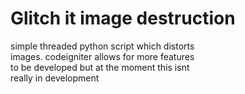 <h1>Glitch it image destruction</h1>

simple threaded python script which distorts<br>
images. codeigniter allows for more features<br>
to be developed but at the moment this isnt<br>
really in development<br>
